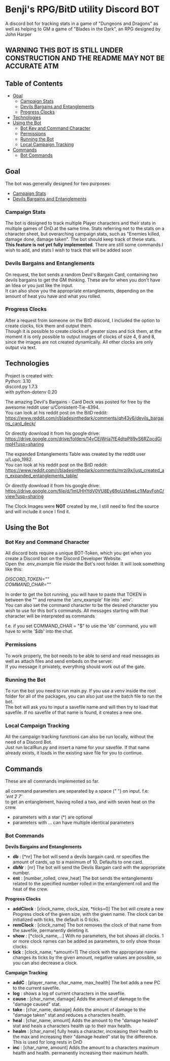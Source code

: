 # Benji's RPG/BitD utility Discord BOT
A discord bot for tracking stats in a game of "Dungeons and Dragons" as well as helping to GM a game of "Blades in the Dark", an RPG designed by John Harper

## WARNING THIS BOT IS STILL UNDER CONSTRUCTION AND THE README MAY NOT BE ACCURATE ATM

## Table of Contents
* [Goal](#goal)
  * [Campaign Stats](#campaign-stats)
  * [Devils Bargains and Entanglements](#devils-bargains-and-entanglements) 
  * [Progress Clocks](#progress-clocks) 
* [Technologies](#technologies)
* [Using the Bot](#using-the-bot)
  * [Bot Key and Command Character](#bot-key-and-command-character)
  * [Permissions](#permissions)
  * [Running the Bot](#running-the-bot)
  * [Local Campaign Tracking](#local-campaign-tracking)
* [Commands](#commands)
  * [Bot Commands](#bot-commands)

## Goal
The bot was generally designed for two purposes:
* [Campaign Stats](#campaign-stats)
* [Devils Bargains and Entanglements](#devils-bargains-and-entanglements) 

### Campaign Stats
The bot is designed to track multiple Player characters and their stats in multiple games of DnD at the same time. Stats referring not to the stats on a character sheet, but overarching campaign stats, such as "Enemies killed, damage done, damage taken". The bot should keep track of these stats. <strong>This feature is not yet fully implemented</strong>. There are still some commands I wish to add, and stats I wish to track that will be added soon

### Devils Bargains and Entanglements
On request, the bot sends a random Devil's Bargain Card, containing two devils bargains to get the GM thinking. These are for when you don't have an Idea or you just like the input.  
It can also show you the appropriate entanglements, depending on the amount of heat you have and what you rolled.

### Progress Clocks
After a request from someone on the BitD discord, I included the option to create clocks, tick them and output them.  
Though it is possible to create clocks of greater sizes and tick them, at the moment it is only possible to output images of clocks of size 4, 6 and 8, since the images are not created dynamically. All other clocks are only output via text.

## Technologies
Project is created with:  
Python: 3.10  
discord.py 1.7.3  
with python-dotenv 0.20  

The amazing Devil's Bargains - Card Deck was posted for free by the awesome reddit user u/Consistent-Tie-4394.  
You can look at his reddit post on the BitD reddit:  
https://www.reddit.com/r/bladesinthedark/comments/qh43y6/devils_bargains_card_deck/

Or directly download it from his google drive:  
https://drive.google.com/drive/folders/14vCEjWrja7fE4dtpP89vS6RZpcdGjmpH?usp=sharing


The expanded Entanglements Table was created by the reddit user u/Lupo_1982.  
You can look at his reddit post on the BitD reddit:  
https://www.reddit.com/r/bladesinthedark/comments/mrzj9x/just_created_an_expanded_entanglements_table/

Or directly download it from his google drive:  
https://drive.google.com/file/d/1mUHHYdV0VU8Ey69oUzMxeLc1lMavFohC/view?usp=sharing

The Clock Images were <strong>NOT</strong> created by me, I still need to find the source and will include it once I find it.


## Using the Bot

### Bot Key and Command Character
All discord bots require a unique BOT-Token, which you get when you create a Discord bot on the Discord Developer Website.  
Open the .env_example file inside the Bot's root folder. It will look something like this:  

<em>DISCORD_TOKEN=""</em>  
<em>COMMAND_CHAR=""</em>

In order to get the bot running, you will have to paste that TOKEN in between the "" and rename the '.env_example' file into '.env'.  
You can also set the command character to be the desired character you wish to use for this bot's commands. All messages starting with that character will be interpreted as commands


f.e. if you set COMMAND_CHAR = "$"  
to use the 'db' command, you will have to write '$db' into the chat.

### Permissions
To work properly, the bot needs to be able to send and read messages as well as attach files and send embeds on the server.  
If you message it privately, everything should work out of the gate.

### Running the Bot
To run the bot you need to run main.py. If you use a venv inside the root folder for all of the packages, you can also just use the batch file to run the bot.  
The bot will ask you to input a savefile name and will then try to load that savefile. If no savefile of that name is found, it creates a new one. 

### Local Campaign Tracking
All the campaign tracking functions can also be run locally, without the need of a Discord Bot.  
Just run localRun.py and insert a name for your savefile. If that name already exists, it loads in the existing save file for you to continue.

## Commands
These are all commands implemented so far.  

all command parameters are separated by a space (" ") on input. f.e:  
<em>'ent 2 7'</em>  
to get an entanglement, having rolled a two, and with seven heat on the crew.

* parameters with a star (*) are optional  
* parameters with ... can have multiple identical parameters

### Bot Commands
<strong>Devils Bargains and Entanglements</strong>
<ul>
  <li><strong>db</strong> : [*nr] The bot will send a devils bargain card. nr specifies the amount of cards, up to a maximum of 10. Defaults to one card.</li>
  <li><strong>dbNr</strong> : [nr] The bot will send the Devils Bargain card with the appropriate number.</li>
  <li><strong>ent</strong> : [number_rolled, crew_heat] The bot sends the entanglements related to the specified number rolled in the entanglement roll and the heat of the crew.</li>
</ul>

<strong>Progress Clocks</strong>
<ul>
  <li><strong>addClock</strong> : [clock_name, clock_size, *ticks=0] The bot will create a new Progress clock of the given size, with the given name. The clock can be initialized with ticks, the default is 0 ticks.  </li>
  <li><strong>remClock</strong> : [clock_name] The bot removes the clock of that name from the savefile, permanently deleting it.</li>
  <li><strong>show</strong> : [*clock_name,...] With no parameters, the bot shows all clocks. 1 or more clock names can be added as parameters, to only show those clocks.</li>
  <li><strong>tick</strong> : [clock_name, *amount=1] The clock with the appropriate name changes its ticks by the given amount, negative values are possible, so you can also decrease a clock.</li>
</ul>

<strong>Campaign Tracking</strong>
<ul>
  <li><strong>addC</strong> : [player_name, char_name, max_health] The bot adds a new PC to the current savefile.</li>
  <li><strong>log</strong> : shows a log of current characters in the savefile.</li>
  <li><strong>cause</strong> : [char_name, damage] Adds the amount of damage to the "damage caused" stat.</li>
  <li><strong>take</strong> : [char_name, damage] Adds the amount of damage to the "damage taken" stat and reduces a characters health.</li>
  <li><strong>heal</strong> : [char_name, amount] Adds the amount to the "damage healed" stat and heals a characters health up to their max health.</li>
  <li><strong>healm</strong> : [char_name] fully heals a character, increasing their health to the max and increasing their "damage healed" stat by the difference. This is used for long rests in DnD</li>
  <li><strong>inc</strong> : [char_name, amount] Adds the amount to a characters maximum health and health. permanently increasing their maximum health.</li>
</ul>
